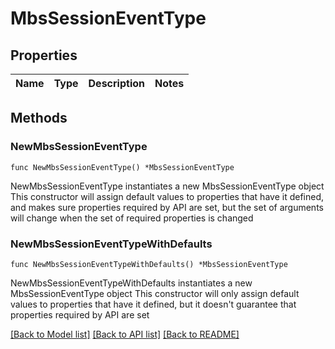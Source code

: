 # MbsSessionEventType

## Properties

Name | Type | Description | Notes
------------ | ------------- | ------------- | -------------

## Methods

### NewMbsSessionEventType

`func NewMbsSessionEventType() *MbsSessionEventType`

NewMbsSessionEventType instantiates a new MbsSessionEventType object
This constructor will assign default values to properties that have it defined,
and makes sure properties required by API are set, but the set of arguments
will change when the set of required properties is changed

### NewMbsSessionEventTypeWithDefaults

`func NewMbsSessionEventTypeWithDefaults() *MbsSessionEventType`

NewMbsSessionEventTypeWithDefaults instantiates a new MbsSessionEventType object
This constructor will only assign default values to properties that have it defined,
but it doesn't guarantee that properties required by API are set


[[Back to Model list]](../README.md#documentation-for-models) [[Back to API list]](../README.md#documentation-for-api-endpoints) [[Back to README]](../README.md)


